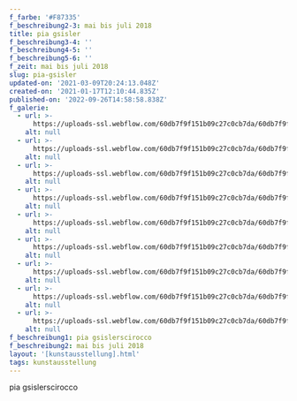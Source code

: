 ```yaml
---
f_farbe: '#F87335'
f_beschreibung2-3: mai bis juli 2018
title: pia gsisler
f_beschreibung3-4: ''
f_beschreibung4-5: ''
f_beschreibung5-6: ''
f_zeit: mai bis juli 2018
slug: pia-gsisler
updated-on: '2021-03-09T20:24:13.048Z'
created-on: '2021-01-17T12:10:44.835Z'
published-on: '2022-09-26T14:58:58.838Z'
f_galerie:
  - url: >-
      https://uploads-ssl.webflow.com/60db7f9f151b09c27c0cb7da/60db7f9f151b09d3360cb8ed_01.jpg
    alt: null
  - url: >-
      https://uploads-ssl.webflow.com/60db7f9f151b09c27c0cb7da/60db7f9f151b096d580cb8e9_2.jpg
    alt: null
  - url: >-
      https://uploads-ssl.webflow.com/60db7f9f151b09c27c0cb7da/60db7f9f151b0940010cb8fe_3.jpg
    alt: null
  - url: >-
      https://uploads-ssl.webflow.com/60db7f9f151b09c27c0cb7da/60db7f9f151b09826f0cb8e6_4.jpg
    alt: null
  - url: >-
      https://uploads-ssl.webflow.com/60db7f9f151b09c27c0cb7da/60db7f9f151b09849b0cb8e8_5.jpg
    alt: null
  - url: >-
      https://uploads-ssl.webflow.com/60db7f9f151b09c27c0cb7da/60db7f9f151b0947b90cb90d_6.jpg
    alt: null
  - url: >-
      https://uploads-ssl.webflow.com/60db7f9f151b09c27c0cb7da/60db7f9f151b0958090cb8f0_7.jpg
    alt: null
  - url: >-
      https://uploads-ssl.webflow.com/60db7f9f151b09c27c0cb7da/60db7f9f151b09c0c90cb8fa_8.jpg
    alt: null
  - url: >-
      https://uploads-ssl.webflow.com/60db7f9f151b09c27c0cb7da/60db7f9f151b0972a40cb8f3_9.jpg
    alt: null
f_beschreibung1: pia gsislerscirocco
f_beschreibung2: mai bis juli 2018
layout: '[kunstausstellung].html'
tags: kunstausstellung
---
```


pia gsislerscirocco
